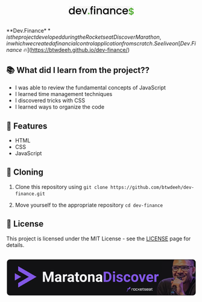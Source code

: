 <div align="center">
 <img src="./assets/logo.png">
</div>

##

**Dev.Finance$** is the project developed during the Rocketseat Discover Marathon, in which we created a financial control application from scratch.  
See live on [Dev.Finance$ 🔥](https://btwdeeh.github.io/dev-finance/)

## 📚 What did I learn from the project??

- I was able to review the fundamental concepts of JavaScript
- I learned time management techniques
- I discovered tricks with CSS
- I learned ways to organize the code

## 🚀 Features

- HTML
- CSS
- JavaScript

## 🧬 Cloning

1. Clone this repository using `git clone https://github.com/btwdeeh/dev-finance.git`

1. Move yourself to the appropriate repository `cd dev-finance`


## 📃 License

This project is licensed under the MIT License - see the [LICENSE](https://choosealicense.com/licenses/mit/) page for details.  

##

<div align="center">
  <img src="./images/banner.png">
</div>
